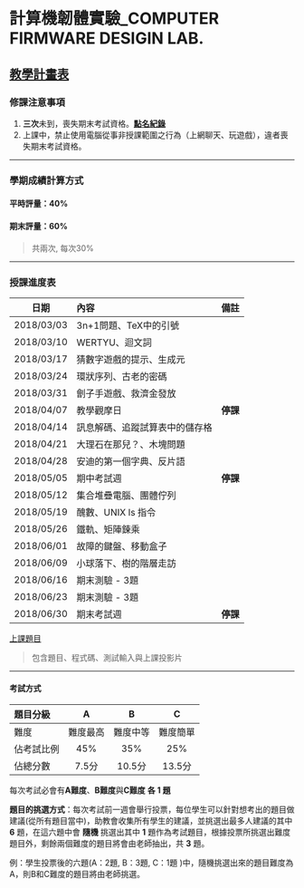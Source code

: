 #  計算機韌體實驗_COMPUTER FIRMWARE DESIGIN LAB.

## [教學計畫表](http://ap09.emis.tku.edu.tw/106_2/106_2_0962.PDF)

### 修課注意事項
1. **三次**未到，喪失期末考試資格。[**點名紀錄**](https://docs.google.com/spreadsheets/d/1wd3k6_fbU5xyTThqfE0MzcISlzaFlbCUqoQZEUBOmIs/edit?usp=sharing)
2. 上課中，禁止使用電腦從事非授課範圍之行為（上網聊天、玩遊戲），違者喪失期末考試資格。
----------------------------------------------------------------------------------------------------
### 學期成績計算方式
#### 平時評量：**40%**                                                                                   
#### 期末評量：**60%** 
> 共兩次, 每次30%
----------------------------------------------------------------------------------------------------
### 授課進度表 
| 日期 | 內容 | 備註 |
|:------:|:-----------|:------:|
| 2018/03/03 | 3n+1問題、TeX中的引號 | |
| 2018/03/10 | WERTYU、迴文詞 | |
| 2018/03/17 | 猜數字遊戲的提示、生成元 | |
| 2018/03/24 | 環狀序列、古老的密碼  | |
| 2018/03/31 | 劊子手遊戲、救濟金發放 | |
| 2018/04/07 | 教學觀摩日 | **停課** |
| 2018/04/14 | 訊息解碼、追蹤試算表中的儲存格 | |
| 2018/04/21 | 大理石在那兒？、木塊問題 | |
| 2018/04/28 | 安迪的第一個字典、反片語 | |
| 2018/05/05 | 期中考試週| **停課** |
| 2018/05/12 | 集合堆疊電腦、團體佇列  | |
| 2018/05/19 | 醜數、UNIX ls 指令 | |
| 2018/05/26 | 鐵軌、矩陣鍊乘 | |
| 2018/06/01 | 故障的鍵盤、移動盒子 | |
| 2018/06/09 | 小球落下、樹的階層走訪 | |
| 2018/06/16 | 期末測驗 - 3題 | |
| 2018/06/23 | 期末測驗 - 3題| |
| 2018/06/30 | 期末考試週 | **停課** |

[上課題目](https://drive.google.com/open?id=134Y1fxSf3L8gXKwWdC2KS7rJiYJMSqJn)
> 包含題目、程式碼、測試輸入與上課投影片
----------------------------------------------------------------------------------------------------
#### 考試方式
|題目分級 | A | B | C |
|:------|:------:|:-:|:-:|
|難度|難度最高|難度中等|難度簡單|
|佔考試比例|45%|35%|25%|
|佔總分數|7.5分|10.5分|13.5分|

每次考試必會有**A難度**、**B難度**與**C難度** **各 1 題**

**題目的挑選方式**：每次考試前一週會舉行投票，每位學生可以針對想考出的題目做建議(從所有題目當中)，助教會收集所有學生的建議，並挑選出最多人建議的其中 **6** 題，在這六題中會 **隨機** 挑選出其中 **1** 題作為考試題目，根據投票所挑選出難度題目外，剩餘兩個難度的題目將會由老師抽出，共 **3** 題。

例：學生投票後的六題(A：2題, B：3題, C：1題 )中，隨機挑選出來的題目難度為A，則B和C難度的題目將由老師挑選。
